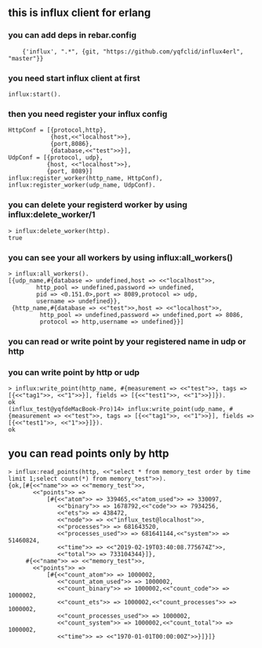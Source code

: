 ## this is influx client for erlang

### you can add deps in rebar.config
```
    {'influx', ".*", {git, "https://github.com/yqfclid/influx4erl", "master"}}
```

### you need start influx client at first
```
influx:start().
```

### then you need register your influx config
```
HttpConf = [{protocol,http},
            {host,<<"localhost">>},
            {port,8086},
            {database,<<"test">>}],
UdpConf = [{protocol, udp},
           {host, <<"localhost">>},
           {port, 8089}]
influx:register_worker(http_name, HttpConf),
influx:register_worker(udp_name, UdpConf).
```


### you can delete your registerd worker by using influx:delete_worker/1
```
> influx:delete_worker(http).
true
```

### you can see your all workers by using influx:all_workers()
```
> influx:all_workers().
[{udp_name,#{database => undefined,host => <<"localhost">>,
        http_pool => undefined,password => undefined,
        pid => <0.151.0>,port => 8089,protocol => udp,
        username => undefined}},
 {http_name,#{database => <<"test">>,host => <<"localhost">>,
         http_pool => undefined,password => undefined,port => 8086,
         protocol => http,username => undefined}}]
```
### you can read or write point by your registered name in udp or http

### you can write point by http or udp
```
> influx:write_point(http_name, #{measurement => <<"test">>, tags => [{<<"tag1">>, <<"1">>}], fields => [{<<"test1">>, <<"1">>}]}).     
ok
(influx_test@yqfdeMacBook-Pro)14> influx:write_point(udp_name, #{measurement => <<"test">>, tags => [{<<"tag1">>, <<"1">>}], fields => [{<<"test1">>, <<"1">>}]}). 
ok
```

## you can read points only by http
```
> influx:read_points(http, <<"select * from memory_test order by time limit 1;select count(*) from memory_test">>).
{ok,[#{<<"name">> => <<"memory_test">>,
       <<"points">> =>
           [#{<<"atom">> => 339465,<<"atom_used">> => 330097,
              <<"binary">> => 1678792,<<"code">> => 7934256,
              <<"ets">> => 438472,
              <<"node">> => <<"influx_test@localhost">>,
              <<"processes">> => 681643520,
              <<"processes_used">> => 681641144,<<"system">> => 51460824,
              <<"time">> => <<"2019-02-19T03:40:08.775674Z">>,
              <<"total">> => 733104344}]},
     #{<<"name">> => <<"memory_test">>,
       <<"points">> =>
           [#{<<"count_atom">> => 1000002,
              <<"count_atom_used">> => 1000002,
              <<"count_binary">> => 1000002,<<"count_code">> => 1000002,
              <<"count_ets">> => 1000002,<<"count_processes">> => 1000002,
              <<"count_processes_used">> => 1000002,
              <<"count_system">> => 1000002,<<"count_total">> => 1000002,
              <<"time">> => <<"1970-01-01T00:00:00Z">>}]}]}
```